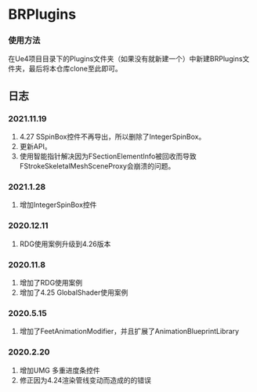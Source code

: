 # BRPlugins
### 使用方法
在Ue4项目目录下的Plugins文件夹（如果没有就新建一个）中新建BRPlugins文件夹，最后将本仓库clone至此即可。

## 日志
### 2021.11.19
1. 4.27 SSpinBox控件不再导出，所以删除了IntegerSpinBox。
2. 更新API。
3. 使用智能指针解决因为FSectionElementInfo被回收而导致FStrokeSkeletalMeshSceneProxy会崩溃的问题。

### 2021.1.28
1. 增加IntegerSpinBox控件

### 2020.12.11
1. RDG使用案例升级到4.26版本

### 2020.11.8
1. 增加了RDG使用案例
2. 增加了4.25 GlobalShader使用案例

### 2020.5.15
1. 增加了FeetAnimationModifier，并且扩展了AnimationBlueprintLibrary

### 2020.2.20
1. 增加UMG 多重进度条控件
2. 修正因为4.24渲染管线变动而造成的的错误